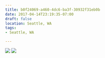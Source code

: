 ```yaml
---
title: b0f24069-a460-4dc6-ba3f-30932f31eb0b
date: 2017-04-14T23:19:35-07:00
draft: false
location: Seattle, WA
tags:
- Seattle, WA

---
```



![](https://d17enza3bfujl8.cloudfront.net/DSCF6891.jpg)
![](https://d17enza3bfujl8.cloudfront.net/DSCF6926.jpg)

